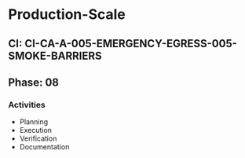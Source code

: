 # Production-Scale

## CI: CI-CA-A-005-EMERGENCY-EGRESS-005-SMOKE-BARRIERS
## Phase: 08

### Activities
- Planning
- Execution
- Verification
- Documentation
